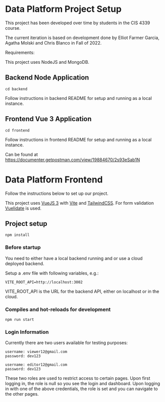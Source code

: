 # Data Platform Project Setup

This project has been developed over time by students in the CIS 4339 course.

The current iteration is based on development done by Elliot Farmer Garcia, Agatha	Molski and Chris	Blanco in Fall of 2022.

Requirements:

This project uses NodeJS and MongoDB.

## Backend Node Application
```
cd backend
```
Follow instructions in backend README for setup and running as a local instance.

## Frontend Vue 3 Application
```
cd frontend
```
Follow instructions in frontend README for setup and running as a local instance.


Can be found at https://documenter.getpostman.com/view/19884670/2s93eSab1N



# Data Platform Frontend

Follow the instructions below to set up our project.

This project uses [VueJS 3](https://vuejs.org/) with [Vite](https://vitejs.dev/) and [TailwindCSS](https://tailwindcss.com/).
For form validation [Vuelidate](https://vuelidate-next.netlify.app/) is used.

## Project setup

    npm install

### Before startup

You need to either have a local backend running and or use a cloud deployed backend.

Setup a .env file with following variables, e.g.:

    VITE_ROOT_API=http://localhost:3002

VITE_ROOT_API is the URL for the backend API, either on localhost or in the cloud.

### Compiles and hot-reloads for development

    npm run start

### Login Information

Currently there are two users available for testing purposes:

    username: viewer12@gmail.com
    password: dev123

    username: editor12@gmail.com
    password: dev123

These two roles are used to restrict access to certain pages. Upon first logging in, the role is null so you see the login and dashboard. Upon logging
in with one of the above credentials, the role is set and you can navigate to the other pages.
